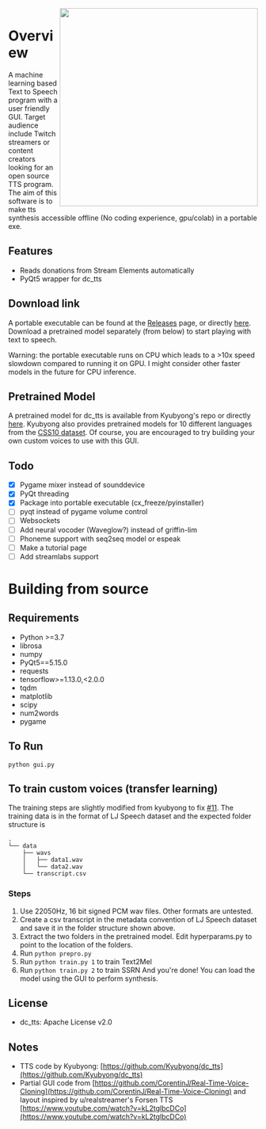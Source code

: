 <img src="https://i.imgur.com/kN5MDen.png" height="400" align="right">

# Overview
A machine learning based Text to Speech program with a user friendly GUI. Target audience include Twitch streamers or content creators looking for an open source TTS program. The aim of this software is to make tts synthesis accessible offline (No coding experience, gpu/colab) in a portable exe.

## Features
  * Reads donations from Stream Elements automatically
  * PyQt5 wrapper for dc_tts

## Download link 
A portable executable can be found at the [Releases](https://github.com/lokkelvin2/dc_tts_GUI/releases) page, or directly [here](https://github.com/lokkelvin2/dc_tts_GUI/releases/download/v1.01/gui-v.1.01-windows_x86_64.exe). Download a pretrained model separately (from below) to start playing with text to speech.

Warning: the portable executable runs on CPU which leads to a >10x speed slowdown compared to running it on GPU. I might consider other faster models in the future for CPU inference.

## Pretrained Model 
A pretrained model for dc_tts is available from Kyubyong's repo or directly [here](https://www.dropbox.com/s/1oyipstjxh2n5wo/LJ_logdir.tar?dl=0). Kyubyong also provides pretrained models for 10 different languages from the [CSS10 dataset](https://github.com/Kyubyong/css10/). Of course, you are encouraged to try building your own custom voices to use with this GUI. 

## Todo
- [x] Pygame mixer instead of sounddevice
- [x] PyQt threading
- [x] Package into portable executable (cx_freeze/pyinstaller)
- [ ] pyqt instead of pygame volume control
- [ ] Websockets 
- [ ] Add neural vocoder (Waveglow?) instead of griffin-lim
- [ ] Phoneme support with seq2seq model or espeak
- [ ] Make a tutorial page
- [ ] Add streamlabs support

# Building from source
## Requirements
  * Python >=3.7
  * librosa
  * numpy
  * PyQt5==5.15.0
  * requests
  * tensorflow>=1.13.0,<2.0.0
  * tqdm
  * matplotlib
  * scipy
  * num2words
  * pygame

## To Run
``` 
python gui.py
```


## To train custom voices (transfer learning)
The training steps are slightly modified from kyubyong to fix [#11](https://github.com/Kyubyong/dc_tts/issues/11). The training data is in the format of LJ Speech dataset and the expected folder structure is 
```
.
└── data
    ├── wavs
    │   ├── data1.wav
    │   └── data2.wav
    └── transcript.csv
```
### Steps
1. Use 22050Hz, 16 bit signed PCM wav files. Other formats are untested. 
2. Create a csv transcript in the metadata convention of LJ Speech dataset and save it in the folder structure shown above.
3. Extract the two folders in the pretrained model. Edit hyperparams.py to point to the location of the folders.
3. Run `python prepro.py`
4. Run `python train.py 1` to train Text2Mel 
5. Run `python train.py 2` to train SSRN
And you're done! You can load the model using the GUI to perform synthesis.


## License
* dc_tts: Apache License v2.0

## Notes
  * TTS code by Kyubyong: [https://github.com/Kyubyong/dc_tts](https://github.com/Kyubyong/dc_tts)
  * Partial GUI code from [https://github.com/CorentinJ/Real-Time-Voice-Cloning](https://github.com/CorentinJ/Real-Time-Voice-Cloning) and layout inspired by u/realstreamer's Forsen TTS [https://www.youtube.com/watch?v=kL2tglbcDCo](https://www.youtube.com/watch?v=kL2tglbcDCo)
  